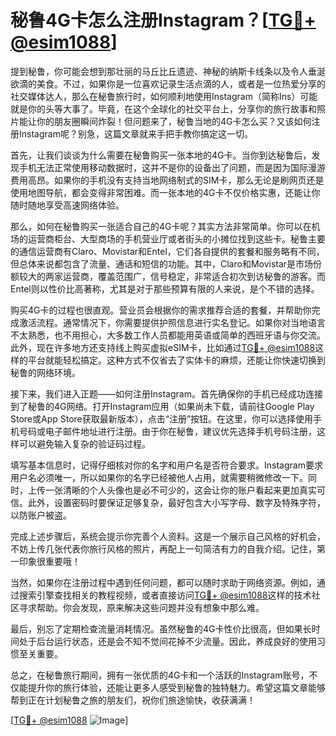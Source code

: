 # 秘鲁4G卡怎么注册Instagram？[[TG💪+ @esim1088](https://t.me/s/esim1088)]

提到秘鲁，你可能会想到那壮丽的马丘比丘遗迹、神秘的纳斯卡线条以及令人垂涎欲滴的美食。不过，如果你是一位喜欢记录生活点滴的人，或者是一位热爱分享的社交媒体达人，那么在秘鲁旅行时，如何顺利地使用Instagram（简称Ins）可能就是你的头等大事了。毕竟，在这个全球化的社交平台上，分享你的旅行故事和照片能让你的朋友圈瞬间炸裂！但问题来了，秘鲁当地的4G卡怎么买？又该如何注册Instagram呢？别急，这篇文章就来手把手教你搞定这一切。

首先，让我们谈谈为什么需要在秘鲁购买一张本地的4G卡。当你到达秘鲁后，发现手机无法正常使用移动数据时，这并不是你的设备出了问题，而是因为国际漫游费用高昂。如果你的手机没有支持当地网络制式的SIM卡，那么无论是刷网页还是使用地图导航，都会变得非常困难。而一张本地的4G卡不仅价格实惠，还能让你随时随地享受高速网络体验。

那么，如何在秘鲁购买一张适合自己的4G卡呢？其实方法非常简单。你可以在机场的运营商柜台、大型商场的手机营业厅或者街头的小摊位找到这些卡。秘鲁主要的通信运营商有Claro、Movistar和Entel，它们各自提供的套餐和服务略有不同，但总体来说都包含了流量、通话和短信的功能。其中，Claro和Movistar是市场份额较大的两家运营商，覆盖范围广，信号稳定，非常适合初次到访秘鲁的游客。而Entel则以性价比高著称，尤其是对于那些预算有限的人来说，是个不错的选择。

购买4G卡的过程也很直观。营业员会根据你的需求推荐合适的套餐，并帮助你完成激活流程。通常情况下，你需要提供护照信息进行实名登记。如果你对当地语言不太熟悉，也不用担心，大多数工作人员都能用英语或简单的西班牙语与你交流。此外，现在许多地方还支持线上购买虚拟eSIM卡，比如通过[TG💪+ @esim1088](https://t.me/s/esim1088)这样的平台就能轻松搞定。这种方式不仅省去了实体卡的麻烦，还能让你快速切换到秘鲁的网络环境。

接下来，我们进入正题——如何注册Instagram。首先确保你的手机已经成功连接到了秘鲁的4G网络。打开Instagram应用（如果尚未下载，请前往Google Play Store或App Store获取最新版本），点击“注册”按钮。在这里，你可以选择使用手机号码或电子邮件地址进行注册。由于你在秘鲁，建议优先选择手机号码注册，这样可以避免输入复杂的验证码过程。

填写基本信息时，记得仔细核对你的名字和用户名是否符合要求。Instagram要求用户名必须唯一，所以如果你的名字已经被他人占用，就需要稍微修改一下。同时，上传一张清晰的个人头像也是必不可少的，这会让你的账户看起来更加真实可信。此外，设置密码时要保证足够复杂，最好包含大小写字母、数字及特殊字符，以防账户被盗。

完成上述步骤后，系统会提示你完善个人资料。这是一个展示自己风格的好机会，不妨上传几张代表你旅行风格的照片，再配上一句简洁有力的自我介绍。记住，第一印象很重要哦！

当然，如果你在注册过程中遇到任何问题，都可以随时求助于网络资源。例如，通过搜索引擎查找相关的教程视频，或者直接访问[TG💪+ @esim1088](https://t.me/s/esim1088)这样的技术社区寻求帮助。你会发现，原来解决这些问题并没有想象中那么难。

最后，别忘了定期检查流量消耗情况。虽然秘鲁的4G卡性价比很高，但如果长时间处于后台运行状态，还是会不知不觉间花掉不少流量。因此，养成良好的使用习惯至关重要。

总之，在秘鲁旅行期间，拥有一张优质的4G卡和一个活跃的Instagram账号，不仅能提升你的旅行体验，还能让更多人感受到秘鲁的独特魅力。希望这篇文章能够帮到正在计划秘鲁之旅的朋友们，祝你们旅途愉快，收获满满！

[[TG💪+ @esim1088](https://t.me/s/esim1088) ![Image](https://i.postimg.cc/4NQfJmqS/Snipaste-2025-05-13-00-14-12.png)]